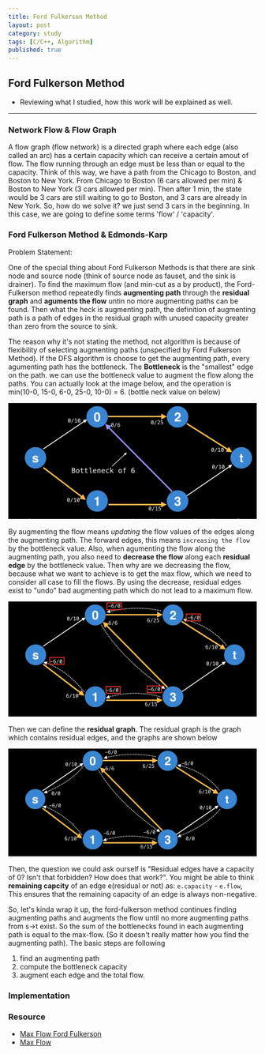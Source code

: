 ```yaml
---
title: Ford Fulkerson Method
layout: post
category: study
tags: [C/C++, Algorithm]
published: true
---
```


## Ford Fulkerson Method

* Reviewing what I studied, how this work will be explained as well. 
---

### Network Flow & Flow Graph

A flow graph (flow network) is a directed graph where each edge (also called an arc) has a certain capacity which can receive a certain amout of flow. The flow running through an edge must be less than or equal to the capacity. Think of this way, we have a path from the Chicago to Boston, and Boston to New York. From Chicago to Boston (6 cars allowed per min) & Boston to New York (3 cars allowed per min). Then after 1 min, the state would be 3 cars are still waiting to go to Boston, and 3 cars are already in New York. So, how do we solve it? we just send 3 cars in the beginning. In this case, we are going to define some terms 'flow' / 'capacity'. 

### Ford Fulkerson Method & Edmonds-Karp
Problem Statement:

One of the special thing about Ford Fulkerson Methods is that there are sink node and source node (think of source node as fauset, and the sink is drainer). 
To find the maximum flow (and min-cut as a by product), the Ford-Fulkerson method repeatedly finds **augmenting path** through the **residual graph** and **aguments the flow** untin no more augmenting paths can be found. Then what the heck is augmenting path, the definition of augmenting path is a path of edges in the residual graph with unused capacity greater than zero from the source to sink.

The reason why it's not stating the method, not algorithm is because of flexibility of selecting augmenting paths (unspecified by Ford Fulkerson Method). If the DFS algorithm is choose to get the augmenting path, every agumenting path has the bottleneck. The **Bottleneck** is the "smallest" edge on the path. we can use the bottleneck value to augment the flow along the paths. You can actually look at the image below, and the operation is min(10-0, 15-0, 6-0, 25-0, 10-0) = 6. (bottle neck value on below)

![Bottleneck](../../../assets/img/photo/3-09-2024/bottleneck.png)

By augmenting the flow means *updating* the flow values of the edges along the augmenting path. The forward edges, this means `increasing the flow` by the bottleneck value. Also, when agumenting the flow along the augmenting path, you also need to **decrease the flow** along each **residual edge** by the bottleneck value. Then why are we decreasing the flow, because what we want to achieve is to get the max flow, which we need to consider all case to fill the flows. By using the decrease, residual edges exist to "undo" bad augmenting path which do not lead to a maximum flow.

![Decrease the flow](../../../assets/img/photo/3-09-2024/decrease.png)

Then we can define the **residual graph**. The residual graph is the graph which contains residual edges, and the graphs are shown below

![Alt text](../../../assets/img/photo/3-09-2024/residualGraph.png)

Then, the question we could ask ourself is "Residual edges have a capacity of 0? Isn't that forbidden? How does that work?". You might be able to think **remaining capcity** of an edge e(residual or not) as: `e.capacity` - `e.flow`, This ensures that the remaining capacity of an edge is always non-negative.

So, let's kinda wrap it up, the ford-fulkerson method continues finding augmenting paths and augments the flow until no more augmenting paths from s->t exist. So the sum of the bottlenecks found in each augmenting path is equal to the max-flow. (So it doesn't really matter how you find the augmenting path). The basic steps are following

1. find an augmenting path
2. compute the bottleneck capacity
3. augment each edge and the total flow.

### Implementation


### Resource 
* [Max Flow Ford Fulkerson](https://www.youtube.com/watch?v=LdOnanfc5TM&ab_channel=WilliamFiset)
* [Max Flow](https://blog.naver.com/ndb796/221237111220)